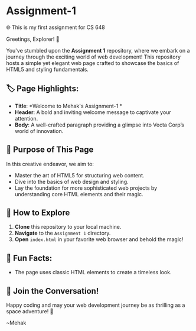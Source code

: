 # Assignment-1

🌐 This is my first assignment for CS 648 

Greetings, Explorer! 🌟

You've stumbled upon the **Assignment 1** repository, where we embark on a journey through the exciting world of web development! This repository hosts a simple yet elegant web page crafted to showcase the basics of HTML5 and styling fundamentals.

## 🏷️ Page Highlights:

- **Title**: *Welcome to Mehak's Assignment-1 *
- **Header**: A bold and inviting welcome message to captivate your attention.
- **Body**: A well-crafted paragraph providing a glimpse into Vecta Corp’s world of innovation.

## 🎯 Purpose of This Page

In this creative endeavor, we aim to:
- Master the art of HTML5 for structuring web content.
- Dive into the basics of web design and styling.
- Lay the foundation for more sophisticated web projects by understanding core HTML elements and their magic.

## 🚀 How to Explore

1. **Clone** this repository to your local machine.
2. **Navigate** to the `Assignment 1` directory.
3. **Open** `index.html` in your favorite web browser and behold the magic!

## 🌈 Fun Facts:

- The page uses classic HTML elements to create a timeless look.

## 📢 Join the Conversation!


Happy coding and may your web development journey be as thrilling as a space adventure! 🚀

~Mehak
